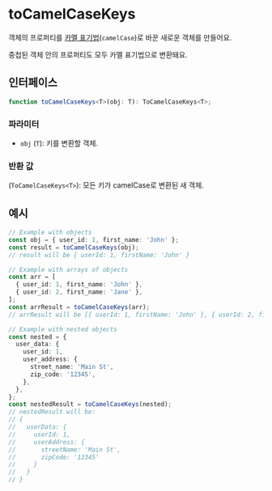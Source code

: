 # toCamelCaseKeys

객체의 프로퍼티를 [카멜 표기법](../string/camelCase.md)(`camelCase`)로 바꾼 새로운 객체를 만들어요.

중첩된 객체 안의 프로퍼티도 모두 카멜 표기법으로 변환돼요.

## 인터페이스

```typescript
function toCamelCaseKeys<T>(obj: T): ToCamelCaseKeys<T>;
```

### 파라미터

- `obj` (`T`): 키를 변환할 객체.

### 반환 값

(`ToCamelCaseKeys<T>`): 모든 키가 camelCase로 변환된 새 객체.

## 예시

```typescript
// Example with objects
const obj = { user_id: 1, first_name: 'John' };
const result = toCamelCaseKeys(obj);
// result will be { userId: 1, firstName: 'John' }

// Example with arrays of objects
const arr = [
  { user_id: 1, first_name: 'John' },
  { user_id: 2, first_name: 'Jane' },
];
const arrResult = toCamelCaseKeys(arr);
// arrResult will be [{ userId: 1, firstName: 'John' }, { userId: 2, firstName: 'Jane' }]

// Example with nested objects
const nested = {
  user_data: {
    user_id: 1,
    user_address: {
      street_name: 'Main St',
      zip_code: '12345',
    },
  },
};
const nestedResult = toCamelCaseKeys(nested);
// nestedResult will be:
// {
//   userData: {
//     userId: 1,
//     userAddress: {
//       streetName: 'Main St',
//       zipCode: '12345'
//     }
//   }
// }
```
